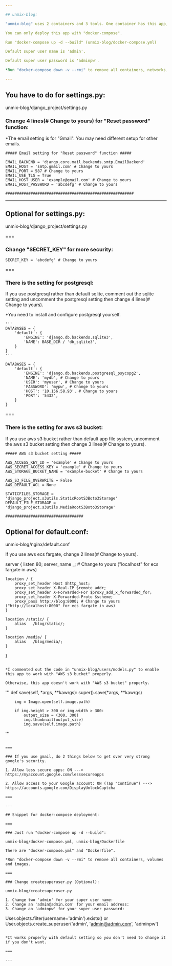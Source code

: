 ```yaml
---

## unmix-blog:

"unmix-blog" uses 2 containers and 3 tools. One container has this app, alpine and gunicorn and one container has nginx and alpine.

You can only deploy this app with "docker-compose".

Run "docker-compose up -d --build" (unmix-blog/docker-compose.yml)

Default super user name is 'admin'.

Default super user password is 'adminpw'.

*Run "docker-compose down -v --rmi" to remove all containers, networks, volumes and images.

---
```


## You have to do for settings.py:

unmix-blog/django_project/settings.py

### Change 4 lines(# Change to yours) for "Reset password" function:

*The email setting is for "Gmail". You may need different setup for other emails.

```
##### Email setting for "Reset password" function #####

EMAIL_BACKEND = 'django.core.mail.backends.smtp.EmailBackend'
EMAIL_HOST = 'smtp.gmail.com' # Change to yours
EMAIL_PORT = 587 # Change to yours
EMAIL_USE_TLS = True
EMAIL_HOST_USER = 'example@gmail.com' # Change to yours
EMAIL_HOST_PASSWORD = 'abcdefg' # Change to yours

########################################################
```

---

## Optional for settings.py:

unmix-blog/django_project/settings.py

===

### Change "SECRET_KEY" for more security:

```
SECRET_KEY = 'abcdefg' # Change to yours
```

===

### There is the setting for postgresql:

If you use postgresql rather than default sqlite, comment out the sqlite setting and uncomment the postgresql setting then change 4 lines(# Change to yours).

*You need to install and configure postgresql yourself.

```
'''
DATABASES = {
    'default': {
        'ENGINE': 'django.db.backends.sqlite3',
        'NAME': BASE_DIR / 'db_sqlite3',
    }
}
'''

DATABASES = {
    'default': {
        'ENGINE': 'django.db.backends.postgresql_psycopg2',
        'NAME': 'mydb', # Change to yours
        'USER': 'myuser', # Change to yours
        'PASSWORD': 'mypw', # Change to yours
        'HOST': '10.156.58.93', # Change to yours
        'PORT': '5432',
    }
}
```

===

### There is the setting for aws s3 bucket:

If you use aws s3 bucket rather than default app file system, uncomment the aws s3 bucket setting then change 3 lines(# Change to yours).

```
##### AWS s3 bucket setting #####

AWS_ACCESS_KEY_ID = 'example' # Change to yours
AWS_SECRET_ACCESS_KEY = 'example' # Change to yours
AWS_STORAGE_BUCKET_NAME = 'example-bucket' # Change to yours
 
AWS_S3_FILE_OVERWRITE = False
AWS_DEFAULT_ACL = None

STATICFILES_STORAGE = 'django_project.s3utils.StaticRootS3Boto3Storage'
DEFAULT_FILE_STORAGE = 'django_project.s3utils.MediaRootS3Boto3Storage'

##################################
```

## Optional for default.conf:

unmix-blog/nginx/default.conf

If you use aws ecs fargate, change 2 lines(# Change to yours).

server {
    listen   80;
    server_name _; # Change to yours ("localhost" for ecs fargate in aws)

    location / {
        proxy_set_header Host $http_host;
        proxy_set_header X-Real-IP $remote_addr;
        proxy_set_header X-Forwarded-For $proxy_add_x_forwarded_for;
        proxy_set_header X-Forwarded-Proto $scheme;
        proxy_pass http://blog:8000; # Change to yours ("http://localhost:8000" for ecs fargate in aws)
    }

    location /static/ {
        alias   /blog/static/;
    }

    location /media/ {
        alias   /blog/media/;
    }
}
```

*I commented out the code in "unmix-blog/users/models.py" to enable this app to work with "AWS s3 bucket" properly.

Otherwise, this app doesn't work with "AWS s3 bucket" properly.

```
'''
    def save(self, *args, **kawrgs):
        super().save(*args, **kawrgs)

        img = Image.open(self.image.path)

        if img.height > 300 or img.width > 300:
            output_size = (300, 300)
            img.thumbnail(output_size)
            img.save(self.image.path)
'''
```

===

### If you use gmail, do 2 things below to get over very strong google's security.

1. Allow less secure apps: ON ---> https://myaccount.google.com/lesssecureapps

2. Allow access to your Google account: ON (Tap "Continue") ---> https://accounts.google.com/DisplayUnlockCaptcha

===

---

## Snippet for docker-compose deployment:

===

### Just run "docker-compose up -d --build":

unmix-blog/docker-compose.yml, unmix-blog/Dockerfile

There are "docker-compose.yml" and "Dockerfile".

*Run "docker-compose down -v --rmi" to remove all containers, volumes and images.

===

### Change createsuperuser.py (Optional):

unmix-blog/createsuperuser.py

1. Change two 'admin' for your super user name:
2. Change an 'admin@admin.com' for your email address:
3. Change an 'adminpw' for your super user password:

```
User.objects.filter(username='admin').exists() or \
User.objects.create_superuser('admin', 'admin@admin.com', 'adminpw')
```

*It works properly with default setting so you don't need to change it if you don't want.

===

---
